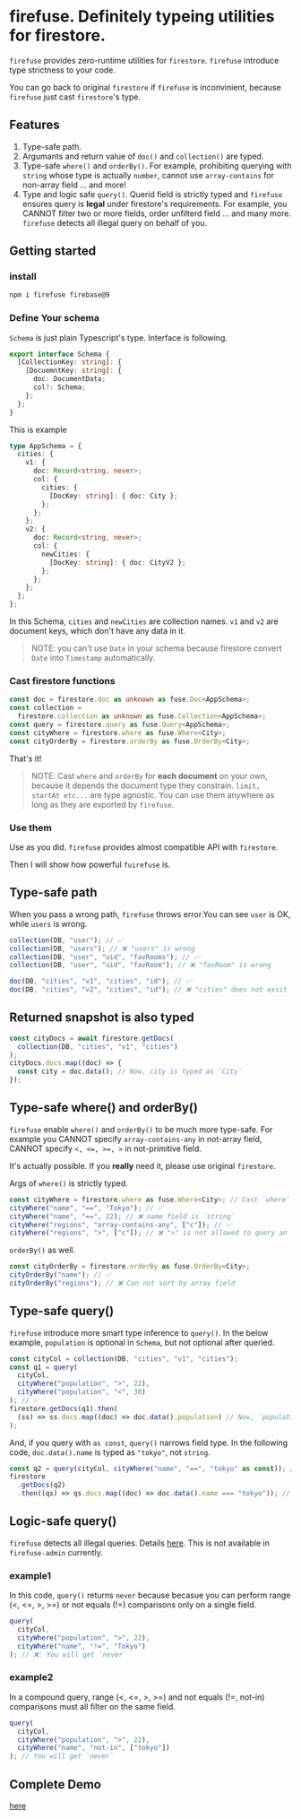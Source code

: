 # firefuse. Definitely typeing utilities for firestore.

`firefuse` provides zero-runtime utilities for `firestore`. `firefuse` introduce type strictness to your code.

You can go back to original `firestore` if `firefuse` is inconvinient, because `firefuse` just cast `firestore`'s type.

## Features

1. Type-safe path.
1. Argumants and return value of `doc()` and `collection()` are typed.
1. Type-safe `where()` and `orderBy()`. For example, prohibiting querying with `string` whose type is actually `number`, cannot use `array-contains` for non-array field ... and more!
1. Type and logic safe `query()`. Querid field is strictly typed and `firefuse` ensures query is **legal** under firestore's requirements. For example, you CANNOT filter two or more fields, order unfilterd field ... and many more. `firefuse` detects all illegal query on behalf of you.

## Getting started

### install

```sh
npm i firefuse firebase@9
```

### Define Your schema

`Schema` is just plain Typescript's type. Interface is following.

```ts
export interface Schema {
  [CollectionKey: string]: {
    [DocuemntKey: string]: {
      doc: DocumentData;
      col?: Schema;
    };
  };
}
```

This is example

```ts
type AppSchema = {
  cities: {
    v1: {
      doc: Record<string, never>;
      col: {
        cities: {
          [DocKey: string]: { doc: City };
        };
      };
    };
    v2: {
      doc: Record<string, never>;
      col: {
        newCities: {
          [DocKey: string]: { doc: CityV2 };
        };
      };
    };
  };
};
```

In this Schema, `cities` and `newCities` are collection names. `v1` and `v2` are document keys, which don't have any data in it.

> NOTE: you can't use `Date` in your schema because firestore convert `Date` into `Timestamp` automatically.

### Cast firestore functions

```ts
const doc = firestore.doc as unknown as fuse.Doc<AppSchema>;
const collection =
  firestore.collection as unknown as fuse.Collection<AppSchema>;
const query = firestore.query as fuse.Query<AppSchema>;
const cityWhere = firestore.where as fuse.Where<City>;
const cityOrderBy = firestore.orderBy as fuse.OrderBy<City>;
```

That's it!

> NOTE: Cast `where` and `orderBy` for **each document** on your own, because it depends the document type they constrain. `limit, startAt etc...` are type agnostic. You can use them anywhere as long as they are exported by `firefuse`.

### Use them

Use as you did. `firefuse` provides almost compatible API with `firestore`.

Then I will show how powerful `fuirefuse` is.

## Type-safe path

When you pass a wrong path, `firefuse` throws error.You can see `user` is OK, while `users` is wrong.

```ts
collection(DB, "user"); // ✅
collection(DB, "users"); // ❌ "users" is wrong
collection(DB, "user", "uid", "favRooms"); // ✅
collection(DB, "user", "uid", "favRoom"); // ❌ "favRoom" is wrong

doc(DB, "cities", "v1", "cities", "id"); // ✅
doc(DB, "cities", "v2", "cities", "id"); // ❌ "cities" does not exsit under "v1"
```

## Returned snapshot is also typed

```ts
const cityDocs = await firestore.getDocs(
  collection(DB, "cities", "v1", "cities")
);
cityDocs.docs.map((doc) => {
  const city = doc.data(); // Now, city is typed as `City`
});
```

## Type-safe where() and orderBy()

`firefuse` enable `where()` and `orderBy()` to be much more type-safe. For example you CANNOT specify `array-contains-any` in not-array field, CANNOT specify `<, <=, >=, >` in not-primitive field.

It's actually possible. If you **really** need it, please use original `firestore`.

Args of `where()` is strictly typed.

```ts
const cityWhere = firestore.where as fuse.Where<City>; // Cast `where` for each document on your own
cityWhere("name", "==", "Tokyo"); // ✅
cityWhere("name", "==", 22); // ❌ name field is `string`
cityWhere("regions", "array-contains-any", ["c"]); // ✅
cityWhere("regions", ">", ["c"]); // ❌ ">" is not allowed to query an array field
```

`orderBy()` as well.

```ts
const cityOrderBy = firestore.orderBy as fuse.OrderBy<City>;
cityOrderBy("name"); // ✅
cityOrderBy("regions"); // ❌ Can not sort by array field
```

## Type-safe query()

`firefuse` introduce more smart type inference to `query()`.
In the below example, `population` is optional in `Schema`, but not optional after queried.

```ts
const cityCol = collection(DB, "cities", "v1", "cities");
const q1 = query(
  cityCol,
  cityWhere("population", ">", 22),
  cityWhere("population", "<", 30)
); // ✅
firestore.getDocs(q1).then(
  (ss) => ss.docs.map((doc) => doc.data().population) // Now, `population` is `number`, not `number | undefined`. Because queried filed must exist
);
```

And, if you query with `as const`, `query()` narrows field type.
In the following code, `doc.data().name` is typed as `"tokyo"`, not `string`.

```ts
const q2 = query(cityCol, cityWhere("name", "==", "tokyo" as const)); // ✅: note `as const`
firestore
  .getDocs(q2)
  .then((qs) => qs.docs.map((doc) => doc.data().name === "tokyo")); // Now, name is typed as `"tokyo"` because you queried it !!
```

## Logic-safe query()

`firefuse` detects all illegal queries. Details [here](https://firebase.google.com/docs/firestore/query-data/queries#query_limitations). This is not available in `firefuse-admin` currently.

### example1

In this code, `query()` returns `never` because becasue you can perform range (<, <=, >, >=) or not equals (!=) comparisons only on a single field.

```ts
query(
  cityCol,
  cityWhere("population", ">", 22),
  cityWhere("name", "!=", "Tokyo")
); // ❌: You will get `never`
```

### example2

In a compound query, range (<, <=, >, >=) and not equals (!=, not-in) comparisons must all filter on the same field.

```ts
query(
  cityCol,
  cityWhere("population", ">", 22),
  cityWhere("name", "not-in", ["tokyo"])
); // You will get `never`
```

## Complete Demo

[here](https://githubbox.com/Hagihara-A/fire-fuse/blob/master/firefuse/demo.ts)

